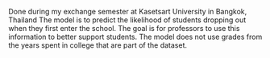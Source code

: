 Done during my exchange semester at Kasetsart University in Bangkok, Thailand
The model is to predict the likelihood of students dropping out when they first enter the school.
The goal is for professors to use this information to better support students.
The model does not use grades from the years spent in college that are part of the dataset.
